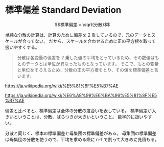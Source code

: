 # 標準偏差 Standard Deviation

$$標準偏差 = \sqrt{分散}$$

単純な分散の計算は、計算のために偏差を 2 乗しているので、元のデータとスケールが合ってない。
だから、スケールを合わせるために正の平方根を取って扱いやすくする。

> 分散は各変量の偏差を 2 乗した値の平均をとっているため、その数値はもとのデータとは単位が異なったものとなっています。 そこで、もとの変量と単位をそろえるため、分散の正の平方根をとり、その値を標準偏差と言います。

https://ja.wikipedia.org/wiki/%E5%81%8F%E5%B7%AE

https://ja.wikipedia.org/wiki/%E6%A8%99%E6%BA%96%E5%81%8F%E5%B7%AE

偏差と比べると、標準偏差は全体の分散の度合いを表している。
標準偏差が大きいということは、分散、ばらつきが大きいということ。
数学的に扱いやすい。

分散と同じく、標本の標準偏差と母集団の標準偏差がある。
母集団の標準偏差は母集団の分散を使うので、平均を求める際に n-1 で割って大きめに見積もる。
